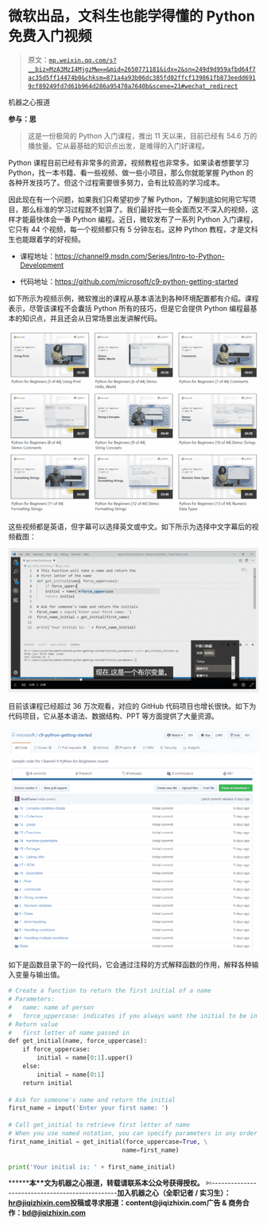 # 微软出品，文科生也能学得懂的 Python 免费入门视频

> 原文：[`mp.weixin.qq.com/s?__biz=MzA3MzI4MjgzMw==&mid=2650771181&idx=2&sn=249d9d959afbd64f7ac35d5ff14474b0&chksm=871a4a93b06dc385fd02ffcf139861fb873eedd6919cf89249fd7d61b964d286a95470a7640b&scene=21#wechat_redirect`](http://mp.weixin.qq.com/s?__biz=MzA3MzI4MjgzMw==&mid=2650771181&idx=2&sn=249d9d959afbd64f7ac35d5ff14474b0&chksm=871a4a93b06dc385fd02ffcf139861fb873eedd6919cf89249fd7d61b964d286a95470a7640b&scene=21#wechat_redirect)

机器之心报道

**参与：思**

> 这是一份极简的 Python 入门课程，推出 11 天以来，目前已经有 54.6 万的播放量。它从最基础的知识点出发，是难得的入门好课程。

Python 课程目前已经有非常多的资源，视频教程也非常多。如果读者想要学习 Python，找一本书籍、看一些视频、做一些小项目，那么你就能掌握 Python 的各种开发技巧了。但这个过程需要很多努力，会有比较高的学习成本。

因此现在有一个问题，如果我们只希望初步了解 Python，了解到底如何用它写项目，那么标准的学习过程就不划算了。我们最好找一些全面而又不深入的视频，这样才能最快体会一番 Python 编程。近日，微软发布了一系列 Python 入门课程，它只有 44 个视频，每一个视频都只有 5 分钟左右。这种 Python 教程，才是文科生也能跟着学的好视频。

*   课程地址：https://channel9.msdn.com/Series/Intro-to-Python-Development

*   代码地址：https://github.com/microsoft/c9-python-getting-started

如下所示为视频示例，微软推出的课程从基本语法到各种环境配置都有介绍。课程表示，尽管该课程不会囊括 Python 所有的技巧，但是它会提供 Python 编程最基本的知识点，并且还会从日常场景出发讲解代码。

![](img/51defc348b57fe2dbdbb6f42a4c6c3cf.jpg)

这些视频都是英语，但字幕可以选择英文或中文。如下所示为选择中文字幕后的视频截图：

![](img/5a1bf10a45186ae6793515099d463bef.jpg)

目前该课程已经超过 36 万次观看，对应的 GitHub 代码项目也增长很快。如下为代码项目，它从基本语法、数据结构、PPT 等方面提供了大量资源。

![](img/e7b39060b3d18ee5216855d7693488a9.jpg)

如下是函数目录下的一段代码，它会通过注释的方式解释函数的作用，解释各种输入变量与输出值。

```py
# Create a function to return the first initial of a name
# Parameters:
#   name: name of person
#   force_uppercase: indicates if you always want the initial to be in upppercase
# Return value
#   first letter of name passed in
def get_initial(name, force_uppercase):
    if force_uppercase:
        initial = name[0:1].upper()
    else:
        initial = name[0:1]
    return initial

# Ask for someone's name and return the initial
first_name = input('Enter your first name: ')

# Call get_initial to retrieve first letter of name
# When you use named notation, you can specify parameters in any order
first_name_initial = get_initial(force_uppercase=True, \
                                name=first_name) 

print('Your initial is: ' + first_name_initial) 
```

********本****文为机器之心报道，**转载请联系本公众号获得授权****。**
✄------------------------------------------------**加入机器之心（全职记者 / 实习生）：hr@jiqizhixin.com****投稿或寻求报道：**content**@jiqizhixin.com****广告 & 商务合作：bd@jiqizhixin.com**